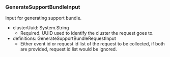 ### GenerateSupportBundleInput
Input for generating support bundle.

- clusterUuid: System.String
  - Required. UUID used to identify the cluster the request goes to.
- definitions: GenerateSupportBundleRequestInput
  - Either event id or request id list of the request to be collected, if both are provided, request id list would be ignored.
